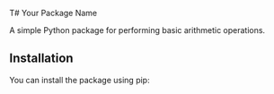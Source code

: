 T# Your Package Name

A simple Python package for performing basic arithmetic operations.

## Installation

You can install the package using pip:


